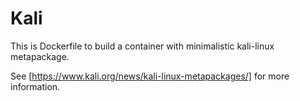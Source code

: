 # Kali

This is Dockerfile to build a container with minimalistic kali-linux metapackage.

See [https://www.kali.org/news/kali-linux-metapackages/] for more information.
